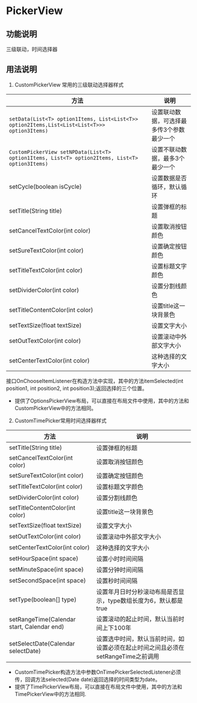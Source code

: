 # PickerView

## 功能说明
三级联动，时间选择器

## 用法说明
1. CustomPickerView 常用的三级联动选择器样式

方法|说明
---|---
`setData(List<T> option1Items, List<List<T>> option2Items,List<List<List<T>>> option3Items)`|设置联动数据，可选择最多传3个参数最少一个
`CustomPickerView setNPData(List<T> option1Items, List<T> option2Items, List<T> option3Items)`|设置不联动数据，最多3个最少一个
setCycle(boolean isCycle)|设置数据是否循环，默认循环
setTitle(String title)|设置弹框的标题
setCancelTextColor(int color)|设置取消按钮颜色
setSureTextColor(int color)|设置确定按钮颜色
setTitleTextColor(int color) |设置标题文字颜色
setDividerColor(int color)|设置分割线颜色
setTitleContentColor(int color)|设置title这一块背景色
setTextSize(float textSize) |设置文字大小
setOutTextColor(int color)|设置滚动中外部文字大小
setCenterTextColor(int color)|这种选择的文字大小

接口OnChooseItemListener在构造方法中实现，其中的方法itemSelected(int position1, int position2, int position3);返回选择的三个位置。
   - 提供了OptionsPickerView布局，可以直接在布局文件中使用，其中的方法和CustomPickerView中的方法相同。

2. CustomTimePicker常用时间选择器样式

方法|说明
---|---
setTitle(String title)|设置弹框的标题
setCancelTextColor(int color)|设置取消按钮颜色
setSureTextColor(int color)|设置确定按钮颜色
setTitleTextColor(int color) |设置标题文字颜色
setDividerColor(int color)|设置分割线颜色
setTitleContentColor(int color)|设置title这一块背景色
setTextSize(float textSize) |设置文字大小
setOutTextColor(int color)|设置滚动中外部文字大小
setCenterTextColor(int color)|这种选择的文字大小
setHourSpace(int space)|设置小时时间间隔
setMinuteSpace(int space)|设置分钟时间间隔
setSecondSpace(int space)|设置秒时间间隔
setType(boolean[] type)|设置年月日时分秒滚动布局是否显示，type数组长度为6，默认都是true
setRangeTime(Calendar start, Calendar end)|设置滚动的起止时间，默认当前时间上下100年
setSelectDate(Calendar selectDate)|设置选中时间，默认当前时间，如设置必须在起止时间之间且必须在setRangeTime之前调用


- CustomTimePicker构造方法中参数OnTimePickerSelectedListener必须传，回调方法selected(Date date)返回选择的时间类型为date。
- 提供了TimePickerView布局，可以直接在布局文件中使用，其中的方法和TimePickerView中的方法相同.
